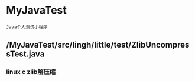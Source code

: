 # MyJavaTest
    Java个人测试小程序
## /MyJavaTest/src/lingh/little/test/ZlibUncompressTest.java
### linux c zlib解压缩

